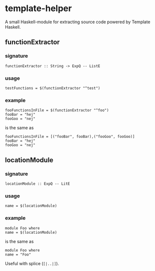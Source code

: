 # template-helper

A small Haskell-module for extracting source code powered by Template Haskell.

## functionExtractor

### signature

    functionExtractor :: String -> ExpQ -- ListE

### usage

    testFunctions = $(functionExtractor "^test")

### example

    fooFunctionsInFile = $(functionExtractor "^foo")
    fooBar = "hej"
    fooGoo = "nej"

is the same as

    fooFunctionsInFile = [("fooBar", fooBar),("fooGoo", fooGoo)]
    fooBar = "hej"
    fooGoo = "nej"

## locationModule

### signature

    locationModule :: ExpQ -- LitE

### usage

    name = $(locationModule)

### example

    module Foo where
    name = $(locationModule)

is the same as

    module Foo where
    name = "Foo"

Useful with splice (`[|..|]`).
